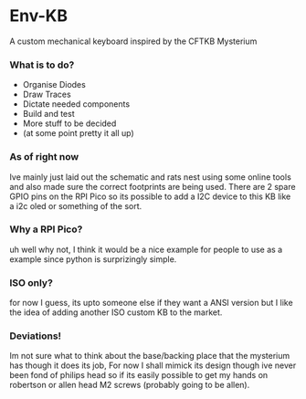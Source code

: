 # Env-KB
 A custom mechanical keyboard inspired by the CFTKB Mysterium


### What is to do?
* Organise Diodes
* Draw Traces
* Dictate needed components
* Build and test
* More stuff to be decided
* (at some point pretty it all up)

### As of right now
Ive mainly just laid out the schematic and rats nest using some online tools and also made sure the correct footprints are being used.
There are 2 spare GPIO pins on the RPI Pico so its possible to add a I2C device to this KB like a i2c oled or something of the sort.

### Why a RPI Pico?
uh well why not, I think it would be a nice example for people to use as a example since python is surprizingly simple.

### ISO only?
for now I guess, its upto someone else if they want a ANSI version but I like the idea of adding another ISO custom KB to the market.

### Deviations!
Im not sure what to think about the base/backing place that the mysterium has though it does its job, For now I shall mimick its design though ive never been fond of philips head so if its easily possible to get my hands on robertson or allen head M2 screws (probably going to be allen).